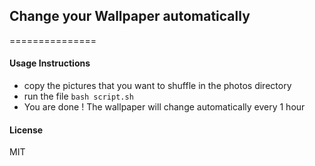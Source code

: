 ## Change your Wallpaper automatically
===============

#### Usage Instructions

- copy the pictures that you want to shuffle in the photos directory
- run the file `bash script.sh`
- You are done ! The wallpaper will change automatically every 1 hour

#### License 

MIT


